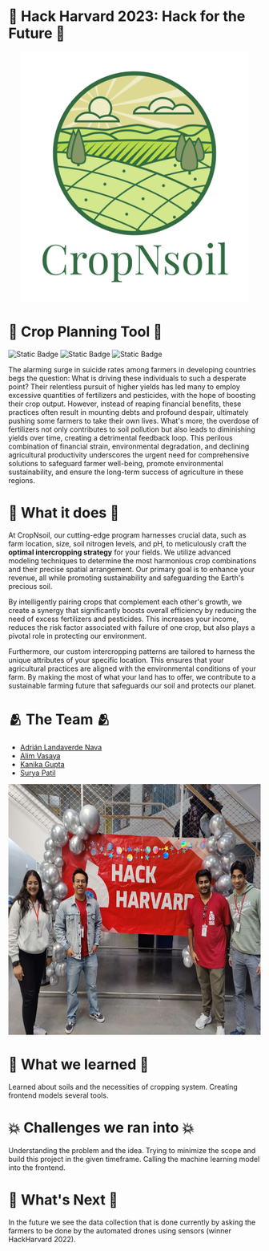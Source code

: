 # 🚀 Hack Harvard 2023:  Hack for the Future 🚀

<div style="text-align:center">
  <img src="logo-png.png"  height="500">
</div>

# 🌾 Crop Planning Tool 🌾

![Static Badge](https://img.shields.io/badge/Python-blue?style=for-the-badge&logo=python&logoColor=white&color=%233776AB)
![Static Badge](https://img.shields.io/badge/Streamlit-blue?style=for-the-badge&logo=streamlit&logoColor=white&color=%23FF4B4B)
![Static Badge](https://img.shields.io/badge/Scikit%20Learn-blue?style=for-the-badge&logo=scikit-learn&logoColor=white&color=%23F7931E)


The alarming surge in suicide rates among farmers in developing countries begs the question: What is driving these individuals to such a desperate point? Their relentless pursuit of higher yields has led many to employ excessive quantities of fertilizers and pesticides, with the hope of boosting their crop output. However, instead of reaping financial benefits, these practices often result in mounting debts and profound despair, ultimately pushing some farmers to take their own lives. What's more, the overdose of fertilizers not only contributes to soil pollution but also leads to diminishing yields over time, creating a detrimental feedback loop. This perilous combination of financial strain, environmental degradation, and declining agricultural productivity underscores the urgent need for comprehensive solutions to safeguard farmer well-being, promote environmental sustainability, and ensure the long-term success of agriculture in these regions.


# 🌟 What it does 🌟

At CropNsoil, our cutting-edge program harnesses crucial data, such as farm location, size, soil nitrogen levels, and pH, to meticulously craft the **optimal intercropping strategy** for your fields. 
We utilize advanced modeling techniques to determine the most harmonious crop combinations and their precise spatial arrangement. Our primary goal is to enhance your revenue, all while promoting sustainability and safeguarding the Earth's precious soil.

By intelligently pairing crops that complement each other's growth, we create a synergy that significantly boosts overall efficiency by reducing the need of excess fertilizers and pesticides. This increases your income, reduces the risk factor associated with failure of one crop, but also plays a pivotal role in protecting our environment. 

Furthermore, our custom intercropping patterns are tailored to harness the unique attributes of your specific location. This ensures that your agricultural practices are aligned with the environmental conditions of your farm. By making the most of what your land has to offer, we contribute to a sustainable farming future that safeguards our soil and protects our planet.

# 🫂 The Team 🫂

- [Adrián Landaverde Nava](https://www.linkedin.com/in/adrian-landaverde-nava/)
- [Alim Vasaya](https://www.linkedin.com/in/alimvasaya/)
- [Kanika Gupta](https://www.linkedin.com/in/kanikagupta16/)
- [Surya Patil](https://www.linkedin.com/in/surya-patil-01a3651a5/)

<div style="text-align:center">
  <img src="IMG20231020182741_01.jpg"  height="500">
</div>



# 🧠 What we learned 🧠

Learned about soils and the necessities of cropping system. 
Creating frontend models several tools.

# 💥 Challenges we ran into 💥

Understanding the problem and the idea. Trying to minimize the scope and build this project in the given timeframe. 
Calling the machine learning model into the frontend.

# 🔮 What's Next 🔮

In the future we see the data collection that is done currently by asking the farmers to be done by the automated drones using sensors (winner HackHarvard 2022).









